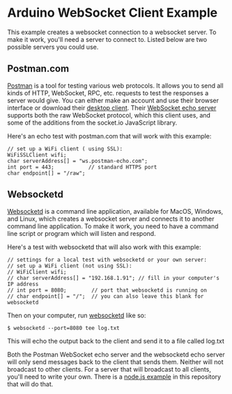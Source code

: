 # Arduino WebSocket Client Example

This example creates a websocket connection to a websocket server.
To make it work, you'll need a server to connect to. Listed below are two
possible servers you could use. 

## Postman.com
[Postman](https://www.postman.com/) is a tool for testing various web protocols. It allows you
to send all kinds of HTTP, WebSocket, RPC, etc. requests to test
the responses a server would give. You can either make an account 
and use their browser interface or download their [desktop client](https://www.postman.com/downloads/). 
Their [WebSocket echo server](https://blog.postman.com/introducing-postman-websocket-echo-service/) supports both the raw WebSocket protocol, 
which this client uses, and some of the additions from the socket.io 
JavaScript library.

Here's an echo test with postman.com that will work with this example: 
```
// set up a WiFi client ( using SSL):
WiFiSSLClient wifi;
char serverAddress[] = "ws.postman-echo.com";
int port = 443;           // standard HTTPS port
char endpoint[] = "/raw";
````

## Websocketd

[Websocketd](http://websocketd.com/) is a command line application, available for MacOS, Windows, and
Linux, which creates a websocket server and connects it to another command
line application. To make it work, you need to have a command line script
or program which will listen and respond.

Here's a test with websocketd that will also work with this example: 
````
// settings for a local test with websocketd or your own server:
// set up a WiFi client (not using SSL):
// WiFiClient wifi;
// char serverAddress[] = "192.168.1.91"; // fill in your computer's IP address
// int port = 8080;        // port that websocketd is running on
// char endpoint[] = "/";  // you can also leave this blank for websocketd
````
Then on your computer, run [websocketd](http://websocketd.com/) like so:

````$ websocketd --port=8080 tee log.txt````

This will echo the output back to the client and send it to a file called log.txt

Both the Postman WebSocket echo server and the websocketd echo server will only send messages back to the client
that sends them. Neither will not broadcast to other clients. For a server
that will broadcast to all clients, you'll need to write your own. 
There is a [node.js example](https://github.com/tigoe/websocket-examples/blob/main/ExpressWsServer/server.js) in this repository
that will do that.
